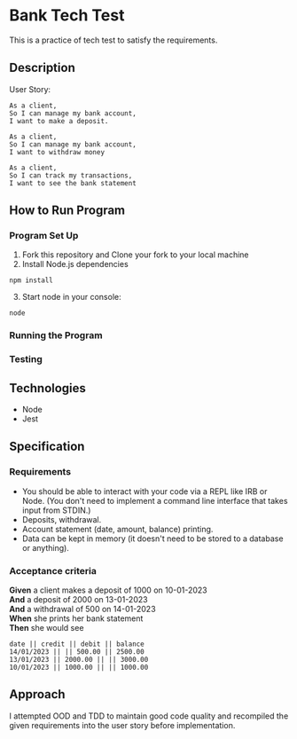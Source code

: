 # Bank Tech Test

This is a practice of tech test to satisfy the requirements.

## Description

User Story:

```
As a client,
So I can manage my bank account,
I want to make a deposit.

As a client,
So I can manage my bank account,
I want to withdraw money

As a client,
So I can track my transactions,
I want to see the bank statement
```

## How to Run Program

### Program Set Up

1. Fork this repository and Clone your fork to your local machine
2. Install Node.js dependencies

```
npm install
```

3. Start node in your console:

```
node
```

### Running the Program

### Testing

## Technologies

- Node
- Jest

## Specification

### Requirements

- You should be able to interact with your code via a REPL like IRB or Node. (You don't need to implement a command line interface that takes input from STDIN.)
- Deposits, withdrawal.
- Account statement (date, amount, balance) printing.
- Data can be kept in memory (it doesn't need to be stored to a database or anything).

### Acceptance criteria

**Given** a client makes a deposit of 1000 on 10-01-2023  
**And** a deposit of 2000 on 13-01-2023  
**And** a withdrawal of 500 on 14-01-2023  
**When** she prints her bank statement  
**Then** she would see

```
date || credit || debit || balance
14/01/2023 || || 500.00 || 2500.00
13/01/2023 || 2000.00 || || 3000.00
10/01/2023 || 1000.00 || || 1000.00
```

## Approach

I attempted OOD and TDD to maintain good code quality and recompiled the given requirements into the user story before implementation.
